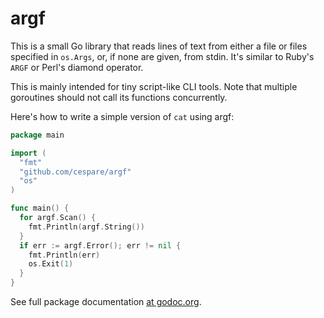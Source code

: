 # argf

This is a small Go library that reads lines of text from either a file or files specified in `os.Args`, or, if
none are given, from stdin. It's similar to Ruby's `ARGF` or Perl's diamond operator.

This is mainly intended for tiny script-like CLI tools. Note that multiple goroutines should not call its
functions concurrently.

Here's how to write a simple version of `cat` using argf:

``` go
package main

import (
  "fmt"
  "github.com/cespare/argf"
  "os"
)

func main() {
  for argf.Scan() {
    fmt.Println(argf.String())
  }
  if err := argf.Error(); err != nil {
    fmt.Println(err)
    os.Exit(1)
  }
}
```

See full package documentation [at godoc.org](http://godoc.org/github.com/cespare/argf).
